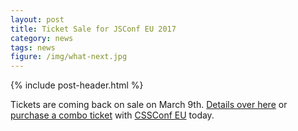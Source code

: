 ```yaml
---
layout: post
title: Ticket Sale for JSConf EU 2017
category: news
tags: news
figure: /img/what-next.jpg
---
```


{% include post-header.html %}

Tickets are coming back on sale on March 9th. [Details over here](/news/2016/11/29/tickets/) or [purchase a combo ticket](https://ti.to/jsconfeu/jsconfeu2017) with [CSSConf EU](http://2017.cssconf.eu/) today.
